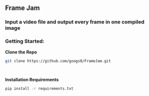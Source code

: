 ## Frame Jam
### Input a video file and output every frame in one compiled image

### Getting Started:
**Clone the Repo**
```bash
git clone https://github.com/googs0/FrameJam.git
```

<br>

**Installation Requirements**
```bash
pip install -r requirements.txt
```
